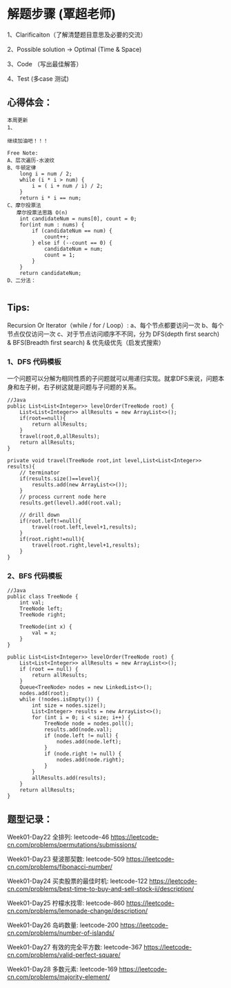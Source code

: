 # 解题步骤 (覃超老师)
1、Clarificaiton（了解清楚题目意思及必要的交流）

2、Possible solution -> Optimal (Time & Space)

3、Code （写出最佳解答）

4、Test (多case 测试)

## 心得体会：

```
本周更新
1、

继续加油吧！！！

Free Note:
A、层次遍历-水波纹
B、牛顿定律
    long i = num / 2;
    while (i * i > num) {
        i = ( i + num / i) / 2;
    }
    return i * i == num;
C、摩尔投票法
   摩尔投票法思路 O(n)
    int candidateNum = nums[0], count = 0;
    for(int num : nums) {
        if (candidateNum == num) {
            count++;
        } else if (--count == 0) {
            candidateNum = num;
            count = 1;
        }
    }
    return candidateNum;
D、二分法：    
   
```

## Tips:
Recursion Or Iterator（while / for / Loop）:
a、每个节点都要访问一次
b、每个节点仅仅访问一次
c、对于节点访问顺序不不同，分为 DFS(depth first search) & BFS(Breadth first search) & 优先级优先（启发式搜索）

### 1、DFS 代码模板
  一个问题可以分解为相同性质的子问题就可以用递归实现。就拿DFS来说，问题本身和左子树，右子树这就是问题与子问题的关系。
  
```
//Java
public List<List<Integer>> levelOrder(TreeNode root) {
    List<List<Integer>> allResults = new ArrayList<>();
    if(root==null){
        return allResults;
    }
    travel(root,0,allResults);
    return allResults;
}

private void travel(TreeNode root,int level,List<List<Integer>> results){
    // terminator
    if(results.size()==level){
        results.add(new ArrayList<>());
    }
    // process current node here
    results.get(level).add(root.val);
    
    // drill down
    if(root.left!=null){
        travel(root.left,level+1,results);
    }
    if(root.right!=null){
        travel(root.right,level+1,results);
    }
}
```

### 2、BFS 代码模板
```
//Java
public class TreeNode {
    int val;
    TreeNode left;
    TreeNode right;

    TreeNode(int x) {
        val = x;
    }
}

public List<List<Integer>> levelOrder(TreeNode root) {
    List<List<Integer>> allResults = new ArrayList<>();
    if (root == null) {
        return allResults;
    }
    Queue<TreeNode> nodes = new LinkedList<>();
    nodes.add(root);
    while (!nodes.isEmpty()) {
        int size = nodes.size();
        List<Integer> results = new ArrayList<>();
        for (int i = 0; i < size; i++) {
            TreeNode node = nodes.poll();
            results.add(node.val);
            if (node.left != null) {
                nodes.add(node.left);
            }
            if (node.right != null) {
                nodes.add(node.right);
            }
        }
        allResults.add(results);
    }
    return allResults;
}
```

## 题型记录：
Week01-Day22
全排列: leetcode-46
https://leetcode-cn.com/problems/permutations/submissions/

Week01-Day23
斐波那契数: leetcode-509
https://leetcode-cn.com/problems/fibonacci-number/

Week01-Day24
买卖股票的最佳时机: leetcode-122
https://leetcode-cn.com/problems/best-time-to-buy-and-sell-stock-ii/description/

Week01-Day25
柠檬水找零: leetcode-860
https://leetcode-cn.com/problems/lemonade-change/description/

Week01-Day26
岛屿数量: leetcode-200
https://leetcode-cn.com/problems/number-of-islands/

Week01-Day27
有效的完全平方数: leetcode-367
https://leetcode-cn.com/problems/valid-perfect-square/

Week01-Day28
多数元素: leetcode-169
https://leetcode-cn.com/problems/majority-element/




